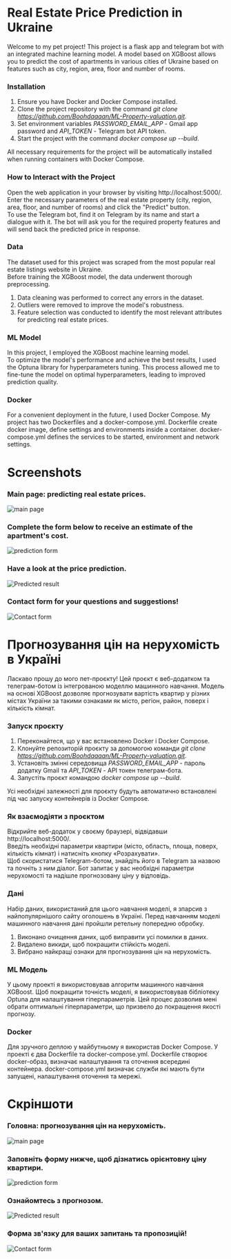# Real Estate Price Prediction in Ukraine

Welcome to my pet project! This project is a flask app and telegram bot with an integrated machine learning model. A model based on XGBoost allows you to predict the cost of apartments in various cities of Ukraine based on features such as city, region, area, floor and number of rooms.  

### Installation
1. Ensure you have Docker and Docker Compose installed.
2. Clone the project repository with the command _git clone https://github.com/Boohdaaaan/ML-Property-valuation.git_.
3. Set environment variables _PASSWORD_EMAIL_APP_ - Gmail app password and _API_TOKEN_ - Telegram bot API token.
4. Start the project with the command _docker compose up --build_.

All necessary requirements for the project will be automatically installed when running containers with Docker Compose.

### How to Interact with the Project
Open the web application in your browser by visiting http://localhost:5000/.  
Enter the necessary parameters of the real estate property (city, region, area, floor, and number of rooms) and click the "Predict" button.  
To use the Telegram bot, find it on Telegram by its name and start a dialogue with it. The bot will ask you for the required property features and will send back the predicted price in response.

### Data
The dataset used for this project was scraped from the most popular real estate listings website in Ukraine.  
Before training the XGBoost model, the data underwent thorough preprocessing.  
1. Data cleaning was performed to correct any errors in the dataset.
2. Outliers were removed to improve the model's robustness.
3. Feature selection was conducted to identify the most relevant attributes for predicting real estate prices.

### ML Model
In this project, I employed the XGBoost machine learning model.  
To optimize the model's performance and achieve the best results, I used the Optuna library for hyperparameters tuning. This process allowed me to fine-tune the model on optimal hyperparameters, leading to improved prediction quality.

### Docker
For a convenient deployment in the future, I used Docker Compose. My project has two Dockerfiles and a docker-compose.yml.
Dockerfile create docker image, define settings and environments inside a container.
docker-compose.yml defines the services to be started, environment and network settings.

# Screenshots
### Main page: predicting real estate prices.
![main page](screenshots/main.png)

### Complete the form below to receive an estimate of the apartment's cost.
![prediction form](screenshots/form.png)

### Have a look at the price prediction.
![Predicted result](screenshots/predict.png)

### Contact form for your questions and suggestions!
![Contact form](screenshots/contact.png)

# Прогнозування цін на нерухомість в Україні
Ласкаво прошу до мого пет-проєкту! Цей проєкт є веб-додатком та телеграм-ботом із інтегрованою моделлю машинного навчання. Модель на основі XGBoost дозволяє прогнозувати вартість квартир у різних містах України за такими ознаками як місто, регіон, район, поверх і кількість кімнат.

### Запуск проєкту
1. Переконайтеся, що у вас встановлено Docker і Docker Compose.
2. Клонуйте репозиторій проєкту за допомогою команди _git clone https://github.com/Boohdaaaan/ML-Property-valuation.git_.
3. Установіть змінні середовища _PASSWORD_EMAIL_APP_ - пароль додатку Gmail та _API_TOKEN_ - API токен телеграм-бота.
4. Запустіть проєкт командою _docker compose up --build_.

Усі необхідні залежності для проєкту будуть автоматично встановлені під час запуску контейнерів із Docker Compose.

### Як взаємодіяти з проєктом 
Відкрийте веб-додаток у своєму браузері, відвідавши http://localhost:5000/.  
Введіть необхідні параметри квартири (місто, область, площа, поверх, кількість кімнат) і натисніть кнопку «Розрахувати».  
Щоб скористатися Telegram-ботом, знайдіть його в Telegram за назвою та почніть з ним діалог. Бот запитає у вас необхідні параметри нерухомості та надішле прогнозовану ціну у відповідь.

### Дані
Набір даних, використаний для цього навчання моделі, я зпарсив з найпопулярнішого сайту оголошень в Україні.
Перед навчанням моделі машинного навчання дані пройшли ретельну попередню обробку.
1. Виконано очищення даних, щоб виправити усі помилки в даних.
2. Видалено викиди, щоб покращити стійкість моделі.
3. Вибрано найкращі ознаки для прогнозування цін на нерухомість.

### ML Модель
У цьому проекті я використовував алгоритм машинного навчання XGBoost.
Щоб покращити точність моделі, я використовував бібліотеку Optuna для налаштування гіперпараметрів. Цей процес дозволив мені обрати оптимальні гіперпараметри, що призвело до покращення якості прогнозу.

### Docker
Для зручного деплою у майбутньому я використав Docker Compose. У проекті є два Dockerfile та docker-compose.yml.
Dockerfile створює docker-образ, визначає налаштування та оточення всередині контейнера.
docker-compose.yml визначає служби які мають бути запущені, налаштування оточення та мережі.

# Скріншоти
### Головна: прогнозування цін на нерухомість.
![main page](screenshots/main.png)

### Заповніть форму нижче, щоб дізнатись орієнтовну ціну квартири.
![prediction form](screenshots/form.png)

### Ознайомтесь з прогнозом.
![Predicted result](screenshots/predict.png)

### Форма зв'язку для ваших запитань та пропозицій!
![Contact form](screenshots/contact.png)